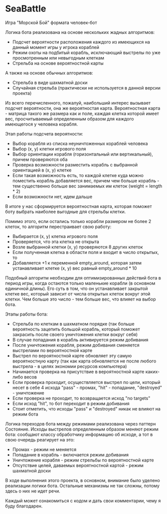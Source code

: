 # SeaBattle

Игра "Морской Бой" формата человек-бот

Логика бота реализована на основе нескольких жадных алгоритмов:

- Подсчет вероятности расположения каждого из имеющихся на данный момент игры у игрока кораблей
- Режим охоты на подбитый корабль, исключающий выстрелы по уже просмотренным или невыгодным клеткам
- Стрельба на основе вероятностной карты

А также на основе обычных алгоритмов:

- Стрельба в виде шахматной доски
- Случайная стрельба (практически не используется в данной версии проекта)


Из всего перечисленного, пожалуй, наибольший интерес вызывает подсчет вероятности, она же вероятностая карта.
Вероятностная карта - матрица такого же размера как и поле, каждая клетка которой имеет вес, просчитываемый определенным образом для каждого имеющегося у человека корабля.

Этап работы подсчета вероятности:
- Выбор корабля из списка неуничтоженных кораблей человека
- Выбор (x, y) клетки игрового поля
- Выбор ориентации корабля (горизонтальный или вертикальный), причем проверяются оба
- Проверка возможности разместить корабль с выбранной ориентацией в (x, y) клетке
- Если такая возможность есть, то каждой клетке куда можно поместить корабль добавляется вес, причем чем больше корабль - тем существенно больше вес занимаемых им клеток (weight = length * 2)
- Если возможности нет, идем дальше

В итоге у нас сформируется вероятностная карта, которая поможет боту выбрать наиболее выгодные для стрельбы клетки.

Помимо этого, если остались только корабли размером не более 2 клеток, то алгоритм перестраивает свою работу:
- Выбирается (x, y) клетка игрового поля
- Проверяется, что эта клетка не открыта
- Возле выбранной клетки (x, y) проверяются 8 других клеток
- Если полученная клетка в области поля и входит в число открытых, то
- Добавляется +1 к переменной empty_around, которая затем устанавливает клетке (x, y) вес равный empty_around * 10

Подобный алгоритм необходим для оптимизированных действий бота в период игры, когда остаются только маленькие корабли (в основном единичной длины). Его суть в том, что он устанавливает закрытой клетке вес, который зависит от числа открытых клеток вокруг этой клетки. Чем больше это число - тем больше вес, что влияет на выбор бота.

Этапы работы бота:

- Стрельба по клеткам в шахматном порядке (так больше вероятность зацепить большой корабль, который поможет закрасить после своего уничтожения клетки вокруг себя)
- В случае попадания в корабль активируется режим добивания
- После уничтожения корабля, режим добивания сменяется выстрелами по вероятностной карте
- Выстрел по вероятностной карте обновляет эту самую вероятностную карту (так как карта обновляется не после любого выстрела - в целях экономии ресурсов компьютера)
- Начинается проверка на присутствие в вероятностной карте каких-либо весов
- Если проверка проходит, осуществляется выстрел по цели, который несет в себе 4 исхода "pass" - промах, "hit" - попадание, "destroyed" - уничтожение
- Если проверка не проходит, то возвращается исход "no targets"
- Если исход "hit", то бот переходит в режим добивания
- Стоит отметить, что исходы "pass" и "destroyed" никак не влияют на режим бота

Логика переходов бота между режимами реализована через паттерн Состояние. Исходы выстрелов определенным образом меняют режим бота: сообщают классу обработчику информацию об исходе, а тот в свою очередь реагирует на это:
- Промах - режим не меняется
- Попадание в корабль - включается режим добивания
- Уничтожение корабля - режим стрельбы по вероятностной карте
- Отсутствие целей, даваемых вероятностной картой - режим шахматной доски


В ходе выполнения этого проекта, в основном, внимание было уделено реализации логики бота. Остальные механизмы не так сложны, потому здесь о них не идет речи. 

Каждый может ознакомиться с кодом и дать свои комментарии, чему я буду благодарен.
